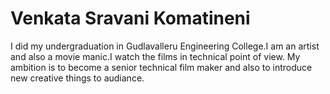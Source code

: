 #  Venkata Sravani Komatineni
I did my undergraduation in Gudlavalleru Engineering College.I am an artist and also a movie manic.I watch the films in technical point of view.
My ambition is to become a senior technical film maker and also to introduce new creative things to audiance.
